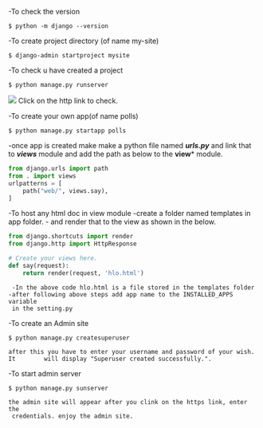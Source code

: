 -To check the version
```
$ python -m django --version  
```

-To create project directory (of name my-site)
```
$ django-admin startproject mysite
```

-To check u have created a project
```
$ python manage.py runserver
```
![](https://i.imgur.com/O21o5LF.png)
                             Click on the http link to check.

-To create your own app(of name polls)
```
$ python manage.py startapp polls
```

-once app is created make make a python file named ***urls.py*** and link that to ***views*** module     and add the path as below to the **view*** module.
```python
from django.urls import path
from . import views
urlpatterns = [
    path("web/", views.say),
]
```

-To host any html doc in view module
	-create a folder named templates in app folder.
	 - and render that to the view as shown in the below.
```python
from django.shortcuts import render
from django.http import HttpResponse

# Create your views here.
def say(request):
    return render(request, 'hlo.html')	 
```
     -In the above code hlo.html is a file stored in the templates folder
	-after following above steps add app name to the INSTALLED_APPS variable
	 in the setting.py
	 
-To create an Admin site
```
$ python manage.py createsuperuser
```
	after this you have to enter your username and password of your wish. It        will display "Superuser created successfully.".  

-To start admin server
```
$ python manage.py sunserver
```
	the admin site will appear after you clink on the https link, enter the   
	 credentials. enjoy the admin site. 